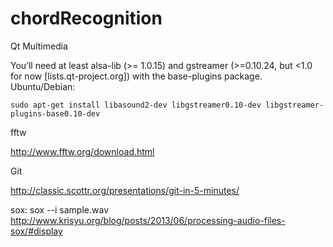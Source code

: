 chordRecognition
================

Qt Multimedia

You’ll need at least alsa-lib (>= 1.0.15) and gstreamer (>=0.10.24, but <1.0 for now [lists.qt-project.org]) with the base-plugins package.
Ubuntu/Debian:

    sudo apt-get install libasound2-dev libgstreamer0.10-dev libgstreamer-plugins-base0.10-dev


fftw 

http://www.fftw.org/download.html

Git

http://classic.scottr.org/presentations/git-in-5-minutes/


sox:
sox --i sample.wav
http://www.krisyu.org/blog/posts/2013/06/processing-audio-files-sox/#display
